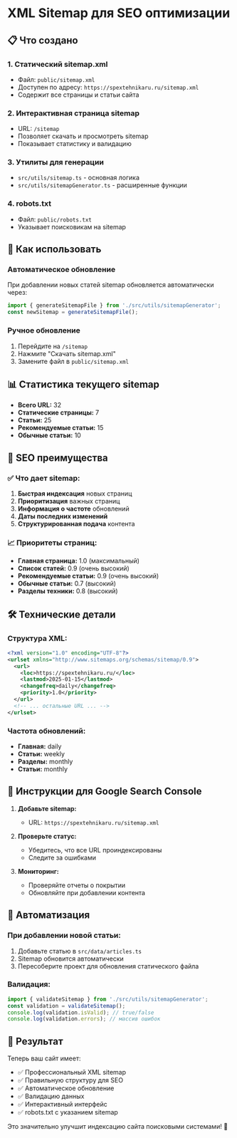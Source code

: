 # XML Sitemap для SEO оптимизации

## 📋 Что создано

### 1. **Статический sitemap.xml**
- Файл: `public/sitemap.xml`
- Доступен по адресу: `https://spextehnikaru.ru/sitemap.xml`
- Содержит все страницы и статьи сайта

### 2. **Интерактивная страница sitemap**
- URL: `/sitemap`
- Позволяет скачать и просмотреть sitemap
- Показывает статистику и валидацию

### 3. **Утилиты для генерации**
- `src/utils/sitemap.ts` - основная логика
- `src/utils/sitemapGenerator.ts` - расширенные функции

### 4. **robots.txt**
- Файл: `public/robots.txt`
- Указывает поисковикам на sitemap

## 🚀 Как использовать

### Автоматическое обновление
При добавлении новых статей sitemap обновляется автоматически через:
```typescript
import { generateSitemapFile } from './src/utils/sitemapGenerator';
const newSitemap = generateSitemapFile();
```

### Ручное обновление
1. Перейдите на `/sitemap`
2. Нажмите "Скачать sitemap.xml"
3. Замените файл в `public/sitemap.xml`

## 📊 Статистика текущего sitemap

- **Всего URL:** 32
- **Статические страницы:** 7
- **Статьи:** 25
- **Рекомендуемые статьи:** 15
- **Обычные статьи:** 10

## 🔧 SEO преимущества

### ✅ Что дает sitemap:
1. **Быстрая индексация** новых страниц
2. **Приоритизация** важных страниц
3. **Информация о частоте** обновлений
4. **Даты последних изменений**
5. **Структурированная подача** контента

### 📈 Приоритеты страниц:
- **Главная страница:** 1.0 (максимальный)
- **Список статей:** 0.9 (очень высокий)
- **Рекомендуемые статьи:** 0.9 (очень высокий)
- **Обычные статьи:** 0.7 (высокий)
- **Разделы техники:** 0.8 (высокий)

## 🛠 Технические детали

### Структура XML:
```xml
<?xml version="1.0" encoding="UTF-8"?>
<urlset xmlns="http://www.sitemaps.org/schemas/sitemap/0.9">
  <url>
    <loc>https://spextehnikaru.ru/</loc>
    <lastmod>2025-01-15</lastmod>
    <changefreq>daily</changefreq>
    <priority>1.0</priority>
  </url>
  <!-- ... остальные URL ... -->
</urlset>
```

### Частота обновлений:
- **Главная:** daily
- **Статьи:** weekly
- **Разделы:** monthly
- **Статьи:** monthly

## 📝 Инструкции для Google Search Console

1. **Добавьте sitemap:**
   - URL: `https://spextehnikaru.ru/sitemap.xml`

2. **Проверьте статус:**
   - Убедитесь, что все URL проиндексированы
   - Следите за ошибками

3. **Мониторинг:**
   - Проверяйте отчеты о покрытии
   - Обновляйте при добавлении контента

## 🔄 Автоматизация

### При добавлении новой статьи:
1. Добавьте статью в `src/data/articles.ts`
2. Sitemap обновится автоматически
3. Пересоберите проект для обновления статического файла

### Валидация:
```typescript
import { validateSitemap } from './src/utils/sitemapGenerator';
const validation = validateSitemap();
console.log(validation.isValid); // true/false
console.log(validation.errors); // массив ошибок
```

## 🎯 Результат

Теперь ваш сайт имеет:
- ✅ Профессиональный XML sitemap
- ✅ Правильную структуру для SEO
- ✅ Автоматическое обновление
- ✅ Валидацию данных
- ✅ Интерактивный интерфейс
- ✅ robots.txt с указанием sitemap

Это значительно улучшит индексацию сайта поисковыми системами! 🚀




